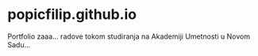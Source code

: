 # popicfilip.github.io
Portfolio zaaa... radove tokom studiranja na Akademiji Umetnosti u Novom Sadu...
